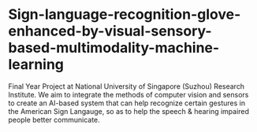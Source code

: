 # Sign-language-recognition-glove-enhanced-by-visual-sensory-based-multimodality-machine-learning
Final Year Project at National University of Singapore (Suzhou) Research Institute.
We aim to integrate the methods of computer vision and sensors to create an AI-based system that can help recognize certain gestures in the American Sign Langauge, so as to help the speech & hearing impaired people better communicate.
